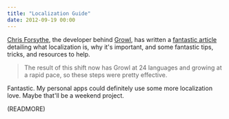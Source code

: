 ```yaml
---
title: "Localization Guide"
date: 2012-09-19 00:00
---
```


[Chris Forsythe](https://twitter.com/the_tick), the developer behind [Growl](http://growl.info), has written a [fantastic article](http://336699.org/localization-is-a-requirement-heres-a-guide) detailing what localization is, why it's important, and some fantastic tips, tricks, and resources to help.

> The result of this shift now has Growl at 24 languages and growing at a rapid pace, so these steps were pretty effective.

Fantastic. My personal apps could definitely use some more localization love. Maybe that'll be a weekend project.

(READMORE)
